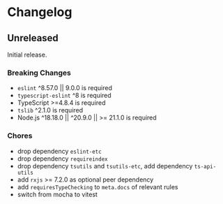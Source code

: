 # Changelog

## Unreleased

Initial release.

### Breaking Changes

- `eslint` ^8.57.0 || 9.0.0 is required
- `typescript-eslint` ^8 is required
- TypeScript >=4.8.4 is required
- `tslib` ^2.1.0 is required
- Node.js ^18.18.0 || ^20.9.0 || >= 21.1.0 is required

### Chores

- drop dependency `eslint-etc`
- drop dependency `requireindex`
- drop dependency `tsutils` and `tsutils-etc`, add dependency `ts-api-utils`
- add `rxjs` >= 7.2.0 as optional peer dependency
- add `requiresTypeChecking` to `meta.docs` of relevant rules
- switch from mocha to vitest
